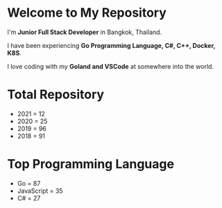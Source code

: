 Welcome to My Repository
===

I'm **Junior Full Stack Developer** in Bangkok, Thailand.

I have been experiencing **Go Programming Language, C#, C++, Docker, K8S**.

I love coding with my **Goland and VSCode** at somewhere into the world.

# Total Repository

- 2021 = 12
- 2020 = 25
- 2019 = 96
- 2018 = 91

# Top Programming Language

- Go = 87
- JavaScript = 35
- C# = 27
